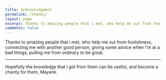 ```yaml
---
title: Acknowledgment
permalink: /thanks/
layout: page
excerpt: Thanks to amazing people that i met, who help me out from foolishness, connecting me with another good person, giving some advice when i'm at a bad things, pulling me from ordinary to be great.
comments: false
---
```


Thanks to amazing people that i met, who help me out from foolishness, connecting me with another good person, giving some advice when i'm at a bad things, pulling me from ordinary to be great.

<hr>

Hopefully the knowledge that I got from them can be useful, and become a charity for them, Mayank.
